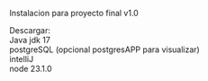 Instalacion para proyecto final v1.0

Descargar:  
Java jdk 17  
postgreSQL (opcional postgresAPP para visualizar)  
intelliJ  
node 23.1.0  
